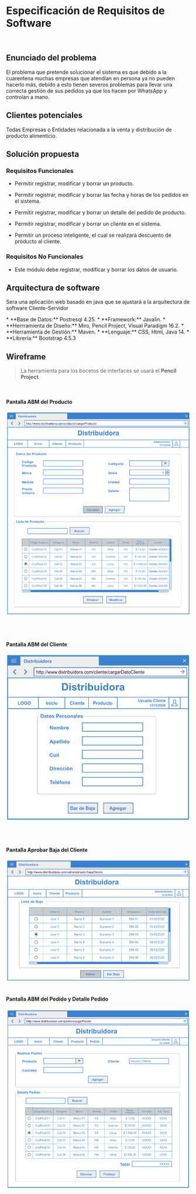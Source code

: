 
<h1> Especificación de Requisitos de Software </h1>
<br>
<h2> Enunciado del problema</h2>
<p>El problema  que pretende solucionar el sistema es que debido a la cuarentena muchas empresas que atendían en persona ya no pueden hacerlo más, debido a esto tienen severos problemas para llevar una correcta gestión de sus pedidos ya que los hacen por WhatsApp y controlan a mano.
</p>


<h2> Clientes potenciales</h2>
<p> Todas Empresas o Entidades relacionada a la venta y distribución de producto alimenticio.</p>
<h2> Solución propuesta</h2>

 <h3> Requisitos Funcionales</h3>
 <p>

 * Permitir registrar, modificar y borrar un producto.

 * Permitir registrar, modificar y borrar las fecha y horas de los pedidos en el sistema.

 * Permitir registrar, modificar y borrar un detalle del pedido de producto.

 * Permitir registrar, modificar y borrar un cliente en el sistema.

 * Permitir un proceso inteligente, el cual se realizará descuento de producto al cliente. </p>

 <h3>Requisitos No Funcionales </h3> <p>

 * Este módulo debe registrar, modificar y borrar los datos de usuario.
 
</p>
<h2> Arquitectura de software</h2>

<p>Sera una aplicación web basado en java que se ajustará a la arquitectura de software Cliente-Servidor</p>
* **Base de Datos:** Postresql 4.25.
* **Framework:** Javalin.
* **Herrramienta de Diseño:** Miro, Pencil Project, Visual Paradigm 16.2. 
* **Herramienta de Gestión:** Maven.
* **Lenguaje:** CSS, Html, Java 14.
* **Librería:** Bootstrap 4.5.3

<h2> Wireframe</h2>

>La herramienta para los bocetos de interfaces se usará el **Pencil Project**.
<br>

<h4>Pantalla ABM del Producto</h4>

![ABM Producto](Documentos/Wireframe/Producto.png "ABM del Producto")

<br><br>
<h4>Pantalla ABM del Cliente</h4>

![ABM Cliente](Documentos/Wireframe/Cliente.png "ABM del Cliente")

<br><br>
<h4>Pantalla Aprobar Baja del Cliente</h4>

![ABC Cliente](Documentos/Wireframe/BajaCliente.png "Aprobar Baja del Cliente")
<br><br>

<h4>Pantalla ABM del Pedido y Detalle Pedido</h4>

![ABM Pedido y Detalle Pedido](Documentos/Wireframe/Pedido&DetallePedido.png "ABM del Pedido y Detalle Pedido")

<br>
